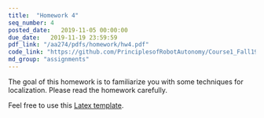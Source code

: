 ```yaml
---
title:  "Homework 4"
seq_number: 4
posted_date:   2019-11-05 00:00:00
due_date:   2019-11-19 23:59:59
pdf_link: "/aa274/pdfs/homework/hw4.pdf"
code_link: "https://github.com/PrinciplesofRobotAutonomy/Course1_Fall19_HW4"
md_group: "assignments"
---
```


The goal of this homework is to familiarize you with some techniques for localization. Please read the homework carefully.

Feel free to use this [Latex template](/aa274/pdfs/homework/hw.tex).
